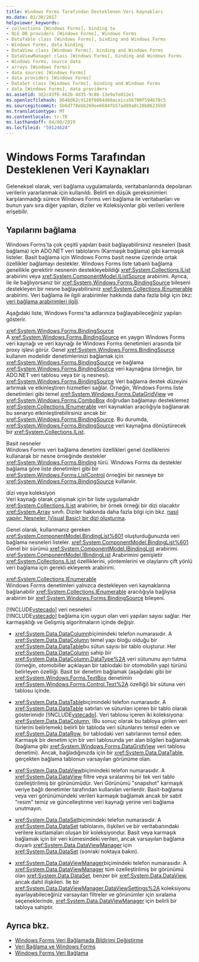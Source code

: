 ```yaml
---
title: Windows Forms Tarafından Desteklenen Veri Kaynakları
ms.date: 03/30/2017
helpviewer_keywords:
- collections [Windows Forms], binding to
- OLE DB providers [Windows Forms], Windows Forms
- DataTable class [Windows Forms], binding and Windows Forms
- Windows Forms, data binding
- DataView class [Windows Forms], binding and Windows Forms
- DataViewManager class [Windows Forms], binding and Windows Forms
- Windows Forms, source data
- arrays [Windows Forms]
- data sources [Windows Forms]
- data providers [Windows Forms]
- DataSet class [Windows Forms], binding and Windows Forms
- data [Windows Forms], data providers
ms.assetid: 3d2c43f6-462b-4d35-9c86-13e9afe012e1
ms.openlocfilehash: b648d62c9128f0864d60ace1ca56700f594b78c5
ms.sourcegitcommit: 5b6d778ebb269ee6684fb57ad69a8c28b06235b9
ms.translationtype: MT
ms.contentlocale: tr-TR
ms.lasthandoff: 04/08/2019
ms.locfileid: "59124624"
---
```

# <a name="data-sources-supported-by-windows-forms"></a>Windows Forms Tarafından Desteklenen Veri Kaynakları
Geleneksel olarak, veri bağlama uygulamalarda, veritabanlarında depolanan verilerin yararlanmak için kullanıldı. Belirli en düşük gereksinimleri karşılanmadığı sürece Windows Forms veri bağlama ile veritabanları ve bunun yanı sıra diğer yapıları, diziler ve Koleksiyonlar gibi verileri verilere erişebilir.  
  
## <a name="structures-to-bind-to"></a>Yapılarını bağlama  
 Windows Forms'ta çok çeşitli yapıları basit bağlayabilirsiniz nesneleri (basit bağlama) için ADO.NET veri tablolarını (Karmaşık bağlama) gibi karmaşık listeler. Basit bağlama için Windows Forms basit nesne üzerinde ortak özellikler bağlamayı destekler. Windows Forms liste tabanlı bağlama genellikle gerektirir nesnenin destekleyebildiği <xref:System.Collections.IList> arabirimi veya <xref:System.ComponentModel.IListSource> arabirimi. Ayrıca, ile ile bağlıyorsanız bir <xref:System.Windows.Forms.BindingSource> bileşeni destekleyen bir nesne bağlayabilirsiniz <xref:System.Collections.IEnumerable> arabirimi. Veri bağlama ile ilgili arabirimler hakkında daha fazla bilgi için bkz: [veri bağlama arabirimleri ilgili](interfaces-related-to-data-binding.md).  
  
 Aşağıdaki liste, Windows Forms'ta adlarınıza bağlayabileceğiniz yapıları gösterir.  
  
 <xref:System.Windows.Forms.BindingSource>  
 A <xref:System.Windows.Forms.BindingSource> en yaygın Windows Forms veri kaynağı ve veri kaynağı ile Windows Forms denetimleri arasında bir proxy işlevi görür. Genel <xref:System.Windows.Forms.BindingSource> kullanım modelidir denetimlerinizi bağlamak için <xref:System.Windows.Forms.BindingSource> ve bağlama <xref:System.Windows.Forms.BindingSource> veri kaynağına (örneğin, bir ADO.NET veri tablosu veya bir iş nesnesi). <xref:System.Windows.Forms.BindingSource> Veri bağlama destek düzeyini artırmak ve etkinleştiren hizmetleri sağlar. Örneğin, Windows Forms liste denetimleri gibi temel <xref:System.Windows.Forms.DataGridView> ve <xref:System.Windows.Forms.ComboBox> doğrudan bağlamayı desteklemez <xref:System.Collections.IEnumerable> veri kaynakları aracılığıyla bağlanarak bu senaryo etkinleştirebilirsiniz ancak bir <xref:System.Windows.Forms.BindingSource>. Bu durumda, <xref:System.Windows.Forms.BindingSource> veri kaynağına dönüştürecek bir <xref:System.Collections.IList>.  
  
 Basit nesneler  
 Windows Forms veri bağlama denetimi özellikleri genel özelliklerini kullanarak bir nesne örneğinde destekler <xref:System.Windows.Forms.Binding> türü. Windows Forms da destekler bağlama göre liste denetimleri gibi bir <xref:System.Windows.Forms.ListControl> örneğini bir nesneye bir <xref:System.Windows.Forms.BindingSource> kullanılır.  
  
 dizi veya koleksiyon  
 Veri kaynağı olarak çalışmak için bir liste uygulamalıdır <xref:System.Collections.IList> arabirim; bir örnek örneği bir dizi olacaktır <xref:System.Array> sınıfı. Diziler hakkında daha fazla bilgi için bkz. [nasıl yapılır: Nesneler (Visual Basic) bir dizi oluşturma](https://docs.microsoft.com/previous-versions/visualstudio/visual-studio-2010/487y7874(v=vs.100)).  
  
 Genel olarak, kullanmanız gereken <xref:System.ComponentModel.BindingList%601> oluşturduğunuzda veri bağlama nesneleri listeler. <xref:System.ComponentModel.BindingList%601> Genel bir sürümü <xref:System.ComponentModel.IBindingList> arabirimi. <xref:System.ComponentModel.IBindingList> Arabirimini genişletir <xref:System.Collections.IList> özelliklerini, yöntemlerini ve olaylarını çift yönlü veri bağlama için gerekli ekleyerek arabirimi.  
  
 <xref:System.Collections.IEnumerable>  
 Windows Forms denetimleri yalnızca destekleyen veri kaynaklarına bağlanabilir <xref:System.Collections.IEnumerable> aracılığıyla bağlıysa arabirim bir <xref:System.Windows.Forms.BindingSource> bileşeni.  
  
 [!INCLUDE[vstecado](../../../includes/vstecado-md.md)] veri nesneleri  
 [!INCLUDE[vstecado](../../../includes/vstecado-md.md)] bağlama için uygun olan veri yapıları sayısı sağlar. Her karmaşıklığı ve Gelişmiş algoritmaların içinde değişir.  
  
-   <xref:System.Data.DataColumn>biçimindeki telefon numarasıdır. A <xref:System.Data.DataColumn> temel yapı bloğu olduğu bir <xref:System.Data.DataTable>bu sütun sayısı bir tablo oluşturur. Her <xref:System.Data.DataColumn> sahip bir <xref:System.Data.DataColumn.DataType%2A> veri sütununu ayrı tutma (örneğin, otomobiller açıklayan bir tablodaki bir otomobilin yap) türünü belirleyen özelliği. Basit bir denetim bağlamak (aşağıdaki gibi bir <xref:System.Windows.Forms.TextBox> denetimin <xref:System.Windows.Forms.Control.Text%2A> özelliği) bir sütuna veri tablosu içinde.  
  
-   <xref:System.Data.DataTable>biçimindeki telefon numarasıdır. A <xref:System.Data.DataTable> satırları ve sütunları içeren bir tablo olarak gösterimidir [!INCLUDE[vstecado](../../../includes/vstecado-md.md)]. Veri tablosu içeren iki koleksiyona: <xref:System.Data.DataColumn>, (Bu sonuç olarak bu tabloya girilen veri türlerini belirlemek) belirli bir tabloda veri sütunlarını temsil eden ve <xref:System.Data.DataRow>, bir tablodaki veri satırlarının temsil eden. Karmaşık bir denetim için bir veri tablosunda yer alan bilgileri bağlamak (bağlama gibi <xref:System.Windows.Forms.DataGridView> veri tablosu denetimi). Ancak, bağladığınızda için bir <xref:System.Data.DataTable>, gerçekten bağlama tablonun varsayılan görünüme olan.  
  
-   <xref:System.Data.DataView>biçimindeki telefon numarasıdır. A <xref:System.Data.DataView> filtre veya sıralanmış bir tek veri tablo özelleştirilmiş bir görünümüdür. Veri Görünümü "snapshot" karmaşık veriye bağlı denetimler tarafından kullanılan verilerdir. Basit-bağlama veya veri görünümündeki verileri karmaşık bağlamak ancak bir sabit "resim" temiz ve güncelleştirme veri kaynağı yerine veri bağlama unutmayın.  
  
-   <xref:System.Data.DataSet>biçimindeki telefon numarasıdır. A <xref:System.Data.DataSet> tablolarını, ilişkileri ve bir veritabanındaki verilere kısıtlamaları oluşan bir koleksiyondur. Basit veya karmaşık bağlamak için bir veri kümesindeki verileri, ancak varsayılan bağlama duyarlı <xref:System.Data.DataViewManager> için <xref:System.Data.DataSet> (sonraki noktaya bakın).  
  
-   <xref:System.Data.DataViewManager>biçimindeki telefon numarasıdır. A <xref:System.Data.DataViewManager> tüm özelleştirilmiş bir görünümü olan <xref:System.Data.DataSet>, benzer bir <xref:System.Data.DataView>, ancak dahil ilişkileri. İle bir <xref:System.Data.DataViewManager.DataViewSettings%2A> koleksiyonu ayarlayabileceğiniz varsayılan filtreler ve görünümler için sıralama seçeneklerinde, <xref:System.Data.DataViewManager> için belirli bir tabloya sahiptir.  
  
## <a name="see-also"></a>Ayrıca bkz.

- [Windows Forms Veri Bağlamada Bildirimi Değiştirme](change-notification-in-windows-forms-data-binding.md)
- [Veri Bağlama ve Windows Forms](data-binding-and-windows-forms.md)
- [Windows Forms Veri Bağlama](windows-forms-data-binding.md)
